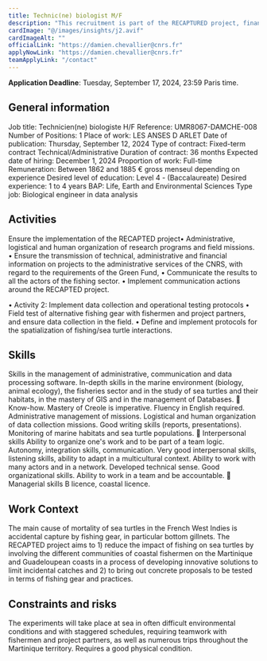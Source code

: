 ```yaml
---
title: Technic(ne) biologist M/F
description: "This recruitment is part of the RECAPTURED project, financed by the Martinique and Guadeloupe GREEN FUND. The Technician's main mission will be the administrative, logistical and human organization of field missions, as well as the collection of data in the field. He/she will ensure the transmission of technical, administrative and financial information about the project to the various administrative services of the CNRS. He/she will set up communication actions around the RECAPTED project."  
cardImage: "@/images/insights/j2.avif"
cardImageAlt: ""
officialLink: "https://damien.chevallier@cnrs.fr"
applyNowLink: "https://damien.chevallier@cnrs.fr"
teamApplyLink: "/contact"
---
```


**Application Deadline**: Tuesday, September 17, 2024, 23:59 Paris time.

## General information

Job title: Technicien(ne) biologiste H/F
Reference: UMR8067-DAMCHE-008
Number of Positions: 1
Place of work: LES ANSES D ARLET
Date of publication: Thursday, September 12, 2024
Type of contract: Fixed-term contract Technical/Administrative
Duration of contract: 36 months
Expected date of hiring: December 1, 2024
Proportion of work: Full-time
Remuneration: Between 1862 and 1885 € gross menseul depending on experience
Desired level of education: Level 4 - (Baccalaureate)
Desired experience: 1 to 4 years
BAP: Life, Earth and Environmental
Sciences Type job: Biological engineer in data analysis

## Activities

 Ensure the implementation of the RECAPTED
project• Administrative, logistical and human organization of research programs and field missions.
• Ensure the transmission of technical, administrative and financial information on projects to the administrative services of the CNRS, with regard to the requirements of the Green Fund,
• Communicate the results to all the actors of the fishing sector.
• Implement communication actions around the RECAPTED project.

• Activity 2: Implement data collection and operational testing protocols
• Field test of alternative fishing gear with fishermen and project partners, and ensure data collection in the field.
• Define and implement protocols for the spatialization of fishing/sea turtle interactions.
## Skills

Skills in the management of administrative, communication and data processing software. In-depth skills in the marine environment (biology, animal ecology), the fisheries sector and in the study of sea turtles and their habitats, in the mastery of GIS and in the management of Databases.
 Know-how. Mastery of Creole is imperative. Fluency in English required. Administrative management of missions. Logistical and human organization of data collection missions. Good writing skills (reports, presentations). Monitoring of marine habitats and sea turtle populations.
 Interpersonal skills Ability to organize one's work and to be part of a team logic. Autonomy, integration skills, communication. Very good interpersonal skills, listening skills, ability to adapt in a multicultural context. Ability to work with many actors and in a network. Developed technical sense. Good organizational skills. Ability to work in a team and be accountable.
 Managerial skills B licence, coastal licence.

## Work Context

The main cause of mortality of sea turtles in the French West Indies is accidental capture by fishing gear, in particular bottom gillnets. The RECAPTED project aims to 1) reduce the impact of fishing on sea turtles by involving the different communities of coastal fishermen on the Martinique and Guadeloupean coasts in a process of developing innovative solutions to limit incidental catches and 2) to bring out concrete proposals to be tested in terms of fishing gear and practices.


## Constraints and risks
The experiments will take place at sea in often difficult environmental conditions and with staggered schedules, requiring teamwork with fishermen and project partners, as well as numerous trips throughout the Martinique territory. Requires a good physical condition.

